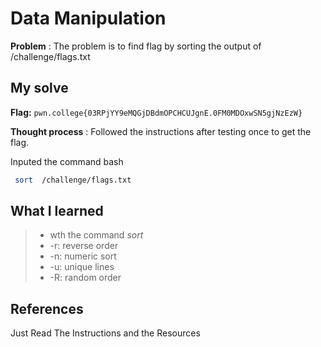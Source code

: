 # Data Manipulation 

**Problem** : The problem is to find flag by sorting the output of /challenge/flags.txt
## My solve

**Flag:** `pwn.college{03RPjYY9eMQGjDBdmOPCHCUJgnE.0FM0MDOxwSN5gjNzEzW}`

**Thought process** :   Followed the instructions after testing once to get the flag.


Inputed the command
bash
```bash
 sort  /challenge/flags.txt


```


## What I learned
> * wth the command *sort*
> * -r: reverse order 
> * -n: numeric sort
> * -u: unique lines 
> * -R: random order


## References 
Just Read The Instructions and the Resources
